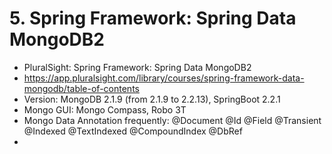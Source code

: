 # 5. Spring Framework: Spring Data MongoDB2
- PluralSight: Spring Framework: Spring Data MongoDB2
- https://app.pluralsight.com/library/courses/spring-framework-data-mongodb/table-of-contents
- Version: MongoDB 2.1.9 (from 2.1.9 to 2.2.13), SpringBoot 2.2.1
- Mongo GUI: Mongo Compass, Robo 3T
- Mongo Data Annotation frequently: @Document @Id @Field @Transient @Indexed @TextIndexed @CompoundIndex @DbRef
- 